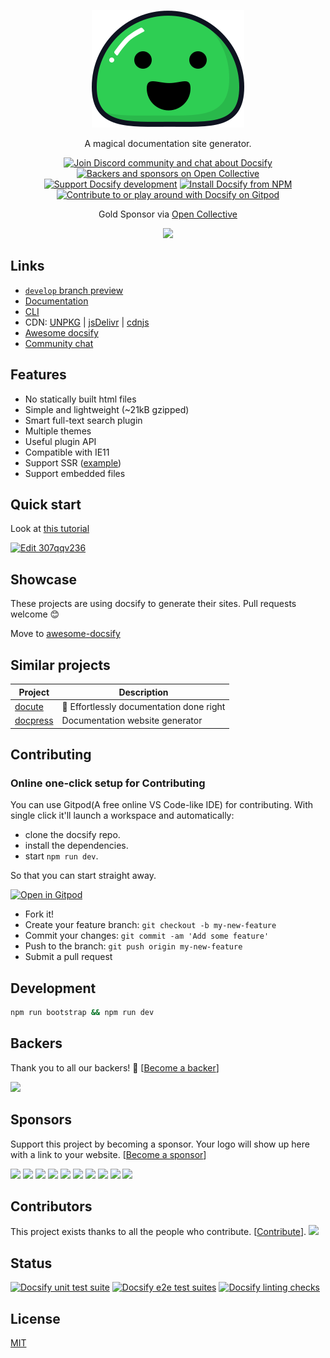 <p align="center">
  <a href="https://docsify.js.org">
    <img alt="docsify" src="https://github.com/docsifyjs/docsify/blob/develop/docs/_media/icon.svg">
  </a>
</p>

<p align="center">
  A magical documentation site generator.
</p>

<p align="center">
  <a href="https://discord.gg/3NwKFyR"><img
    alt="Join Discord community and chat about Docsify"
    title="Join Discord community and chat about Docsify"
    src="https://img.shields.io/discord/713647066802421792.svg?label=&logo=discord&logoColor=ffffff&color=7389D8&labelColor=6A7EC2&cacheSeconds=60"
  /></a>
  <a href="#backers"><img
    alt="Backers and sponsors on Open Collective"
    title="Backers and sponsors on Open Collective"
    src="https://img.shields.io/opencollective/all/docsify?label=supporters&cacheSeconds=86400"
  /></a>
  <a href="https://github.com/QingWei-Li/donate"><img
    alt="Support Docsify development"
    title="Support Docsify development"
    src="https://img.shields.io/badge/$-donate-ff69b4.svg"
  /></a>
  <a href="https://www.npmjs.com/package/docsify"><img
    alt="Install Docsify from NPM"
    title="Install Docsify from NPM"
    src="https://img.shields.io/npm/v/docsify.svg?&label=&logo=npm&logoColor=ffffff&labelColor=eeeeee&color=cb3837&cacheSeconds=86400"
  /></a>
  <a href="https://gitpod.io/#https://github.com/docsifyjs/docsify"><img
    alt="Contribute to or play around with Docsify on Gitpod"
    title="Contribute to or play around with Docsify on Gitpod"
    src="https://img.shields.io/badge/gitpod-gray?logo=gitpod"
  /></a>
</p>

<p align="center">Gold Sponsor via <a href="https://opencollective.com/docsify">Open Collective</a></p>

<p align="center">
  <a href="https://opencollective.com/docsify/order/3254">
    <img src="https://opencollective.com/docsify/tiers/gold-sponsor.svg?avatarHeight=36">
  </a>
</p>

## Links

- [`develop` branch preview](https://docsifyjs.netlify.com/)
- [Documentation](https://docsify.js.org)
- [CLI](https://github.com/docsifyjs/docsify-cli)
- CDN: [UNPKG](https://unpkg.com/docsify/) | [jsDelivr](https://cdn.jsdelivr.net/npm/docsify/) | [cdnjs](https://cdnjs.com/libraries/docsify)
- [Awesome docsify](https://github.com/docsifyjs/awesome-docsify)
- [Community chat](https://gitter.im/docsifyjs/Lobby)

## Features

- No statically built html files
- Simple and lightweight (~21kB gzipped)
- Smart full-text search plugin
- Multiple themes
- Useful plugin API
- Compatible with IE11
- Support SSR ([example](https://github.com/docsifyjs/docsify-ssr-demo))
- Support embedded files

## Quick start

Look at [this tutorial](https://docsify.js.org/#/quickstart)

[![Edit 307qqv236](https://codesandbox.io/static/img/play-codesandbox.svg)](https://codesandbox.io/s/307qqv236)

## Showcase

These projects are using docsify to generate their sites. Pull requests welcome :blush:

Move to [awesome-docsify](https://github.com/docsifyjs/awesome-docsify#showcase)

## Similar projects

| Project                                          | Description                              |
| ------------------------------------------------ | ---------------------------------------- |
| [docute](https://github.com/egoist/docute)       | 📜 Effortlessly documentation done right |
| [docpress](https://github.com/docpress/docpress) | Documentation website generator          |

## Contributing

### Online one-click setup for Contributing

You can use Gitpod(A free online VS Code-like IDE) for contributing. With single click it'll launch a workspace and automatically:

- clone the docsify repo.
- install the dependencies.
- start `npm run dev`.

So that you can start straight away.

[![Open in Gitpod](https://gitpod.io/button/open-in-gitpod.svg)](https://gitpod.io/#https://github.com/docsifyjs/docsify)

- Fork it!
- Create your feature branch: `git checkout -b my-new-feature`
- Commit your changes: `git commit -am 'Add some feature'`
- Push to the branch: `git push origin my-new-feature`
- Submit a pull request

## Development

```bash
npm run bootstrap && npm run dev
```

## Backers

Thank you to all our backers! 🙏 [[Become a backer](https://opencollective.com/docsify#backers)]

<a href="https://opencollective.com/docsify#backers" target="_blank"><img src="https://opencollective.com/docsify/backers.svg?width=890"></a>

## Sponsors

Support this project by becoming a sponsor. Your logo will show up here with a link to your website. [[Become a sponsor](https://opencollective.com/docsify#silver-sponsors)]

<a href="https://opencollective.com/docsify/silver-sponsors/0/website" target="_blank"><img src="https://opencollective.com/docsify/silver-sponsors/0/avatar.svg"></a>
<a href="https://opencollective.com/docsify/silver-sponsors/1/website" target="_blank"><img src="https://opencollective.com/docsify/silver-sponsors/1/avatar.svg"></a>
<a href="https://opencollective.com/docsify/silver-sponsors/2/website" target="_blank"><img src="https://opencollective.com/docsify/silver-sponsors/2/avatar.svg"></a>
<a href="https://opencollective.com/docsify/silver-sponsors/3/website" target="_blank"><img src="https://opencollective.com/docsify/silver-sponsors/3/avatar.svg"></a>
<a href="https://opencollective.com/docsify/silver-sponsors/4/website" target="_blank"><img src="https://opencollective.com/docsify/silver-sponsors/4/avatar.svg"></a>
<a href="https://opencollective.com/docsify/silver-sponsors/5/website" target="_blank"><img src="https://opencollective.com/docsify/silver-sponsors/5/avatar.svg"></a>
<a href="https://opencollective.com/docsify/silver-sponsors/6/website" target="_blank"><img src="https://opencollective.com/docsify/silver-sponsors/6/avatar.svg"></a>
<a href="https://opencollective.com/docsify/silver-sponsors/7/website" target="_blank"><img src="https://opencollective.com/docsify/silver-sponsors/7/avatar.svg"></a>
<a href="https://opencollective.com/docsify/silver-sponsors/8/website" target="_blank"><img src="https://opencollective.com/docsify/silver-sponsors/8/avatar.svg"></a>
<a href="https://opencollective.com/docsify/silver-sponsors/9/website" target="_blank"><img src="https://opencollective.com/docsify/silver-sponsors/9/avatar.svg"></a>

## Contributors

This project exists thanks to all the people who contribute. [[Contribute](CONTRIBUTING.md)].
<a href="https://github.com/docsifyjs/docsify/graphs/contributors"><img src="https://opencollective.com/docsify/contributors.svg?width=890" /></a>

## Status

<a href="https://github.com/docsifyjs/docsify/actions?query=workflow%3A%22unit+tests%22"><img
  alt="Docsify unit test suite"
  title="Docsify unit test suite"
  src="https://img.shields.io/github/workflow/status/docsifyjs/docsify/unit tests/develop?label=unit%20tests&cacheSeconds=300"
/></a>
<a href="https://github.com/docsifyjs/docsify/actions?query=workflow%3A%22e2e+tests%22"><img
  alt="Docsify e2e test suites"
  title="Docsify e2e test suites"
  src="https://img.shields.io/github/workflow/status/docsifyjs/docsify/e2e tests/develop?label=e2e%20tests&cacheSeconds=300"
/></a>
<a href="https://github.com/docsifyjs/docsify/actions?query=workflow%3A%22lint+checks%22"><img
  alt="Docsify linting checks"
  title="Docsify linting checks"
  src="https://img.shields.io/github/workflow/status/docsifyjs/docsify/lint checks/develop?label=lint%20checks&cacheSeconds=300"
/></a>

## License

[MIT](LICENSE)
